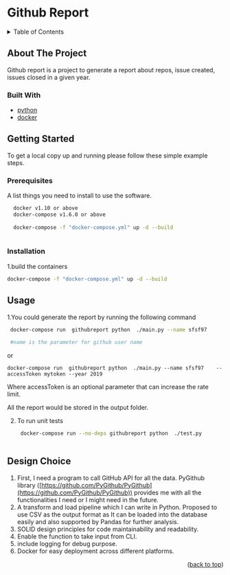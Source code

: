 # Github Report
<div id="top"></div>
<!-- TABLE OF CONTENTS -->
<details>
  <summary>Table of Contents</summary>
  <ol>
    <li>
      <a href="#about-the-project">About The Project</a>
      <ul>
        <li><a href="#built-with">Built With</a></li>
      </ul>
    </li>
    <li>
      <a href="#getting-started">Getting Started</a>
      <ul>
        <li><a href="#prerequisites">Prerequisites</a></li>
        <li><a href="#installation">Installation</a></li>
      </ul>
    </li>
    <li><a href="#usage">Usage</a></li>

  </ol>
</details>



<!-- ABOUT THE PROJECT -->
## About The Project

Github report is a project to generate a report about repos, issue created, issues closed in a given year.


### Built With



* [python](https://www.python.org)
* [docker](https://www.docker.com/)





<!-- GETTING STARTED -->
## Getting Started

To get a local copy up and running please follow these simple example steps.

### Prerequisites

A list things you need to install to use the software.

  ```sh
    docker v1.10 or above
    docker-compose v1.6.0 or above
    
    docker-compose -f "docker-compose.yml" up -d --build
   
  ```
  
### Installation


1.build the containers
   ```sh
   docker-compose -f "docker-compose.yml" up -d --build
   ```


<!-- USAGE EXAMPLES -->
## Usage

1.You could generate the report by running the following command
   ```sh
    docker-compose run  githubreport python  ./main.py --name sfsf97
    
    #name is the parameter for github user name
   ```
  or
           
    docker-compose run  githubreport python  ./main.py --name sfsf97    --accessToken mytoken --year 2019    

Where
accessToken is an optional parameter that can increase the rate limit.

All the report would be stored in the output folder.

2. To run unit tests
   ```sh
    docker-compose run --no-deps githubreport python  ./test.py 
    
   ```

## Design Choice
1. First, I need a program to call GitHub API for all the data. PyGithub library ([https://github.com/PyGithub/PyGithub](https://github.com/PyGithub/PyGithub)) provides me with all the functionalities I need or I might need in the future.
2. A transform and load pipeline which I can write in Python. Proposed to use CSV as the output format as It can be loaded into the database easily and also supported by Pandas for further analysis.
3. SOLID design principles for code maintainability and readability.
4. Enable the function to take input from CLI.
5. include logging for debug purpose.
6. Docker for easy deployment across different platforms.

    
<p align="right">(<a href="#top">back to top</a>)</p>